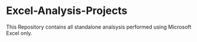 # Excel-Analysis-Projects

This Repository contains all standalone analsysis performed using Microsoft Excel only.
